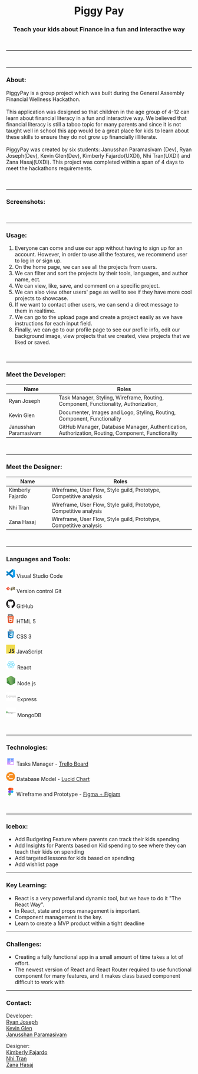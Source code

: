 <h1 align="center">Piggy Pay</h1>

<h3 align="center">Teach your kids about Finance in a fun and interactive way</h3>

<br />

---

<br />

---

### About:

PiggyPay is a group project which was built during the General Assembly Financial Wellness Hackathon.\
&nbsp;\
This application was designed so that children in the age group of 4-12 can learn about financial literacy in a fun and interactive way. We believed that financial literacy is still a taboo topic for many parents and since it is not taught well in school this app would be a great place for kids to learn about these skills to ensure they do not grow up financially illliterate.\
&nbsp;\
PiggyPay was created by six students: Janusshan Paramasivam (Dev), Ryan Joseph(Dev), Kevin Glen(Dev), Kimberly Fajardo(UXDI), Nhi Tran(UXDI) and Zana Hasaj(UXDI). This project was completed within a span of 4 days to meet the hackathons requirements.\
&nbsp;\
<br />

---

### Screenshots:


<!-- <img  alt="la" src="https://github.com/joshnguyentoronto/project-sharing-app/blob/master/public/images/1.png" />
<img  alt="la" src="https://github.com/joshnguyentoronto/project-sharing-app/blob/master/public/images/2.png" />
<img  alt="la" src="https://github.com/joshnguyentoronto/project-sharing-app/blob/master/public/images/3.png" />
<img  alt="la" src="https://github.com/joshnguyentoronto/project-sharing-app/blob/master/public/images/4.png" />
<img  alt="la" src="https://github.com/joshnguyentoronto/project-sharing-app/blob/master/public/images/5.png" />
<img  alt="la" src="https://github.com/joshnguyentoronto/project-sharing-app/blob/master/public/images/6.png" /> -->

<br />

---

### Usage:

1. Everyone can come and use our app without having to sign up for an account. However, in order to use all the features, we recommend user to log in or sign up.
2. On the home page, we can see all the projects from users.
3. We can filter and sort the projects by their tools, languages, and author name, ect.
4. We can view, like, save, and comment on a specific project.
5. We can also view other users' page as well to see if they have more cool projects to showcase.
6. If we want to contact other users, we can send a direct message to them in realtime.
6. We can go to the upload page and create a project easily as we have instructions for each input field.
7. Finally, we can go to our profile page to see our profile info, edit our background image, view projects that we created, view projects that we liked or saved.

<br />

---

### Meet the Developer:
| Name | Roles |
| ---- | ----- |
| Ryan Joseph | Task Manager, Styling, Wireframe, Routing, Component, Functionality, Authorization,  |
| Kevin Glen     |  Documenter, Images and Logo, Styling, Routing, Component, Functionality |
| Janusshan Paramasivam | GitHub Manager, Database Manager, Authentication, Authorization, Routing, Component, Functionality |


<br />

---

### Meet the Designer:

| Name | Roles |
| ---- | ----- |
| Kimberly Fajardo | Wireframe, User Flow, Style guild, Prototype, Competitive analysis |
| Nhi Tran| Wireframe, User Flow, Style guild, Prototype, Competitive analysis |
| Zana Hasaj| Wireframe, User Flow, Style guild, Prototype, Competitive analysis |


<br />

---

### Languages and Tools:

<p>
    <img alt="visualstudio" width="24px" height="24px" src="https://raw.githubusercontent.com/github/explore/80688e429a7d4ef2fca1e82350fe8e3517d3494d/topics/visual-studio-code/visual-studio-code.png" />
    Visual Studio Code
</p>
<p>
    <img alt="git" width="24px" height="24px" src="https://raw.githubusercontent.com/github/explore/80688e429a7d4ef2fca1e82350fe8e3517d3494d/topics/git/git.png" />
    Version control Git
</p>
<p>
    <img alt="github" width="24px" height="24px" src="https://raw.githubusercontent.com/github/explore/78df643247d429f6cc873026c0622819ad797942/topics/github/github.png" />
    GitHub
</p>
<p>
    <img alt="html" width="24px" height="24px" src="https://raw.githubusercontent.com/github/explore/80688e429a7d4ef2fca1e82350fe8e3517d3494d/topics/html/html.png" />
    HTML 5
</p>
<p>
    <img alt="css" width="24px" height="24px" src="https://raw.githubusercontent.com/github/explore/80688e429a7d4ef2fca1e82350fe8e3517d3494d/topics/css/css.png" />
    CSS 3
</p>
<p>
    <img alt="javascript" width="24px" height="24px" src="https://raw.githubusercontent.com/github/explore/80688e429a7d4ef2fca1e82350fe8e3517d3494d/topics/javascript/javascript.png" />
    JavaScript
</p>
<p>
    <img alt="react" width="26px" height="26px" src="https://raw.githubusercontent.com/github/explore/80688e429a7d4ef2fca1e82350fe8e3517d3494d/topics/react/react.png" />
    React
</p>
<p>
    <img alt="nodejs" width="26px" height="26px" src="https://raw.githubusercontent.com/github/explore/80688e429a7d4ef2fca1e82350fe8e3517d3494d/topics/nodejs/nodejs.png" />
    Node.js
</p>
<p>
    <img alt="express" width="26px" height="26px" src="https://raw.githubusercontent.com/github/explore/80688e429a7d4ef2fca1e82350fe8e3517d3494d/topics/express/express.png" />
    Express
</p>
<p>
    <img alt="mongodb" width="26px" height="26px" src="https://raw.githubusercontent.com/github/explore/80688e429a7d4ef2fca1e82350fe8e3517d3494d/topics/mongodb/mongodb.png" />
    MongoDB
</p>


<br />

---

### Technologies:

<p>
    <img alt="Trello" width="24px" height="24px" src="https://github.com/joshnguyentoronto/project-sharing-app/blob/master/public/images/trello.png" />
    Tasks Manager - <a href="https://trello.com/b/xPWClGaB/the-exhibit" target="_blank">Trello Board</a> 
</p>
<p>
    <img alt="Lucid" width="24px" height="24px" src="https://github.com/joshnguyentoronto/project-sharing-app/blob/master/public/images/lucid.png" />
    Database Model - <a href="https://lucid.app/lucidchart/f1cb0294-cac3-4005-bc56-06b03bd44496/edit?invitationId=inv_8aaa1e39-3596-4e43-a717-998f718ab440" target="_blank">Lucid Chart</a> 
</p>
<p>
    <img alt="Figma" width="24px" height="24px" src="https://github.com/joshnguyentoronto/project-sharing-app/blob/master/public/images/figma.png" />
    Wireframe and Prototype - <a href="https://www.figma.com/file/3MCP8fdtxnw1WWuRhua2A2/Project-Sharing-App?node-id=0%3A1" target="_blank">Figma + Figjam</a>
</p>


<br />

---


### Icebox:

- Add Budgeting Feature where parents can track their kids spending
- Add Insights for Parents based on Kid spending to see where they can teach their kids on spending 
- Add targeted lessons for kids based on spending
- Add wishlist page

---

### Key Learning:

- React is a very powerful and dynamic tool, but we have to do it "The React Way".
- In React, state and props management is important.
- Component management is the key.
- Learn to create a MVP product within a tight deadline

---

### Challenges:

- Creating a fully functional app in a small amount of time takes a lot of effort.
- The newest version of React and React Router required to use functional component for many features, and it makes class based component difficult to work with

---


### Contact:

Developer:\
[Ryan Joseph](https://www.linkedin.com/in/ryan-joseph-0ab84265/)\
[Kevin Glen](https://www.linkedin.com/in/kevin-glen/)\
[Janusshan Paramasivam](https://www.linkedin.com/in/janusshan-param/)

Designer:\
[Kimberly Fajardo](https://www.linkedin.com/in/kimberly-fajardo/)\
[Nhi Tran](https://www.linkedin.com/in/nhiytrann/)\
[Zana Hasaj](https://www.linkedin.com/in/zana-hasaj-97aa061b2/)
